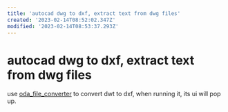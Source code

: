 ```yaml
---
title: 'autocad dwg to dxf, extract text from dwg files'
created: '2023-02-14T08:52:02.347Z'
modified: '2023-02-14T08:53:37.293Z'
---
```


# autocad dwg to dxf, extract text from dwg files

use [oda_file_converter](https://www.opendesign.com/guestfiles/oda_file_converter) to convert dwt to dxf, when running it, its ui will pop up.


